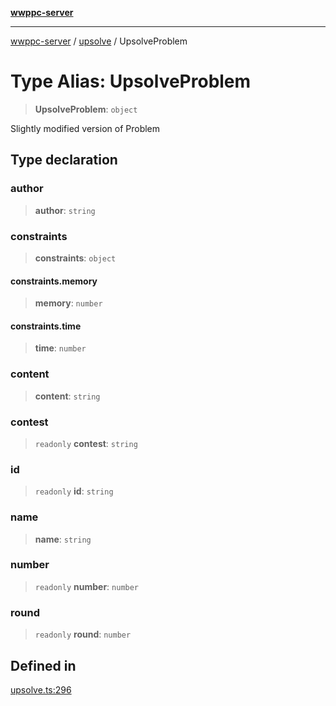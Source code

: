 [**wwppc-server**](../../README.md)

***

[wwppc-server](../../modules.md) / [upsolve](../README.md) / UpsolveProblem

# Type Alias: UpsolveProblem

> **UpsolveProblem**: `object`

Slightly modified version of Problem

## Type declaration

### author

> **author**: `string`

### constraints

> **constraints**: `object`

#### constraints.memory

> **memory**: `number`

#### constraints.time

> **time**: `number`

### content

> **content**: `string`

### contest

> `readonly` **contest**: `string`

### id

> `readonly` **id**: `string`

### name

> **name**: `string`

### number

> `readonly` **number**: `number`

### round

> `readonly` **round**: `number`

## Defined in

[upsolve.ts:296](https://github.com/WWPPC/WWPPC-server/blob/2a0f62ef9a8d6c45bd23ae8a1bcfb9cead6c0088/src/upsolve.ts#L296)
